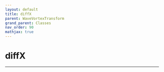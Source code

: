 ```yaml
---
layout: default
title: diffX
parent: WaveVortexTransform
grand_parent: Classes
nav_order: 90
mathjax: true
---
```


#  diffX




---

